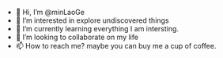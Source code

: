 - 👋 Hi, I’m @minLaoGe
- 👀 I’m interested in explore undiscovered things
- 🌱 I’m currently learning everything I am intersting.
- 💞️ I’m looking to collaborate on my life 
- 📫 How to reach me? maybe you can buy me a cup of coffee.

<!---
minLaoGe/minLaoGe is a ✨ special ✨ repository because its `README.md` (this file) appears on your GitHub profile.
You can click the Preview link to take a look at your changes.
--->
